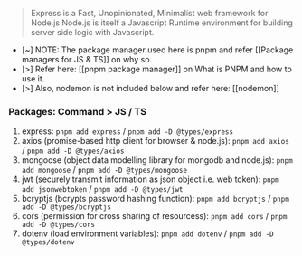 > Express is a Fast, Unopinionated, Minimalist web framework for Node.js
Node.js is itself a Javascript Runtime environment for building server side logic with Javascript.

- [~] NOTE: The package manager used here is pnpm and refer [[Package managers for JS & TS]] on why so.
- [>] Refer here: [[pnpm package manager]] on What is PNPM and how to use it.
- [>] Also, nodemon is not included below and refer here: [[nodemon]]

### Packages: Command > JS / TS

1. express: `pnpm add express` / `pnpm add -D @types/express`
2. axios (promise-based http client for browser & node.js): `pnpm add axios` / `pnpm add -D @types/axios`
3. mongoose (object data modelling library for mongodb and node.js): `pnpm add mongoose` / `pnpm add -D @types/mongoose`
4. jwt (securely transmit information as json object i.e. web token): `pnpm add jsonwebtoken` / `pnpm add -D @types/jwt`
5. bcryptjs (bcrypts password hashing function): `pnpm add bcryptjs` / `pnpm add -D @types/bcryptjs`
6. cors (permission for cross sharing of resourcess): `pnpm add cors` / `pnpm add -D @types/cors`
7. dotenv (load environment variables): `pnpm add dotenv` / `pnpm add -D @types/dotenv`
